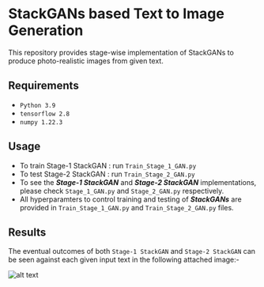 # StackGANs based Text to Image Generation

This repository provides stage-wise implementation of StackGANs to produce photo-realistic images from given text.

## Requirements

- `Python 3.9`
- `tensorflow 2.8`
- `numpy 1.22.3`

## Usage

- To train Stage-1 StackGAN : run `Train_Stage_1_GAN.py`
- To test Stage-2 StackGAN : run `Train_Stage_2_GAN.py`
- To see the ***Stage-1 StackGAN*** and ***Stage-2 StackGAN*** implementations, please check `Stage_1_GAN.py` and `Stage_2_GAN.py` respectively.
- All hyperparamters to control training and testing of ***StackGANs*** are provided in `Train_Stage_1_GAN.py` and `Train_Stage_2_GAN.py` files.

## Results

The eventual outcomes of both `Stage-1 StackGAN` and `Stage-2 StackGAN` can be seen against each given input text in the following attached image:-

![alt text](https://github.com/fork123aniket/Text-to-Image-Synthesis-using-StackGANs/tree/main/Images/Result.png)
